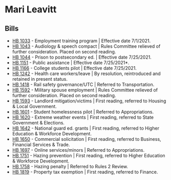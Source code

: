 # Mari Leavitt
## Bills
* [HB 1033](/bill/2021-22/hb/1033/) - Employment training program | Effective date 7/1/2021.
* [HB 1043](/bill/2021-22/hb/1043/) - Audiology & speech compact | Rules Committee relieved of further consideration.  Placed on second reading.
* [HB 1044](/bill/2021-22/hb/1044/) - Prison to postsecondary ed. | Effective date 7/25/2021.
* [HB 1151](/bill/2021-22/hb/1151/) - Public assistance | Effective date 7/25/2021*.
* [HB 1166](/bill/2021-22/hb/1166/) - College students pilot | Effective date 7/25/2021.
* [HB 1242](/bill/2021-22/hb/1242/) - Health care workers/leave | By resolution, reintroduced and retained in present status.
* [HB 1418](/bill/2021-22/hb/1418/) - Rail safety governance/UTC | Referred to Transportation.
* [HB 1592](/bill/2021-22/hb/1592/) - Military spouse employment | Rules Committee relieved of further consideration.  Placed on second reading.
* [HB 1593](/bill/2021-22/hb/1593/) - Landlord mitigation/victims | First reading, referred to Housing & Local Government.
* [HB 1601](/bill/2021-22/hb/1601/) - Student homelessness pilot | Referred to Appropriations.
* [HB 1620](/bill/2021-22/hb/1620/) - Extreme weather events | First reading, referred to State Government & Elections.
* [HB 1642](/bill/2021-22/hb/1642/) - National guard ed. grants | First reading, referred to Higher Education & Workforce Development.
* [HB 1650](/bill/2021-22/hb/1650/) - Commercial solicitation | First reading, referred to Business, Financial Services & Trade.
* [HB 1697](/bill/2021-22/hb/1697/) - Online services/minors | Referred to Appropriations.
* [HB 1751](/bill/2021-22/hb/1751/) - Hazing prevention | First reading, referred to Higher Education & Workforce Development.
* [HB 1758](/bill/2021-22/hb/1758/) - Hazing penalty | Referred to Rules 2 Review.
* [HB 1819](/bill/2021-22/hb/1819/) - Property tax exemption | First reading, referred to Finance.
